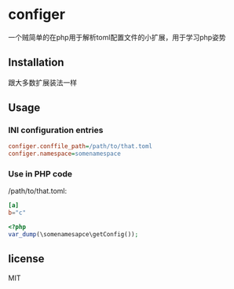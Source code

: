 # configer

一个贼简单的在php用于解析toml配置文件的小扩展，用于学习php姿势

## Installation

跟大多数扩展装法一样

## Usage

### INI configuration entries

```ini
configer.conffile_path=/path/to/that.toml
configer.namespace=somenamespace
```

### Use in PHP code

/path/to/that.toml:
```toml
[a]
b="c"
```

```php
<?php
var_dump(\somenamesapce\getConfig());
```

## license
MIT
